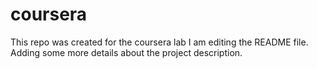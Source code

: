 # coursera
This repo was created for the coursera lab
I am editing the README file. Adding some more details about the project description.
